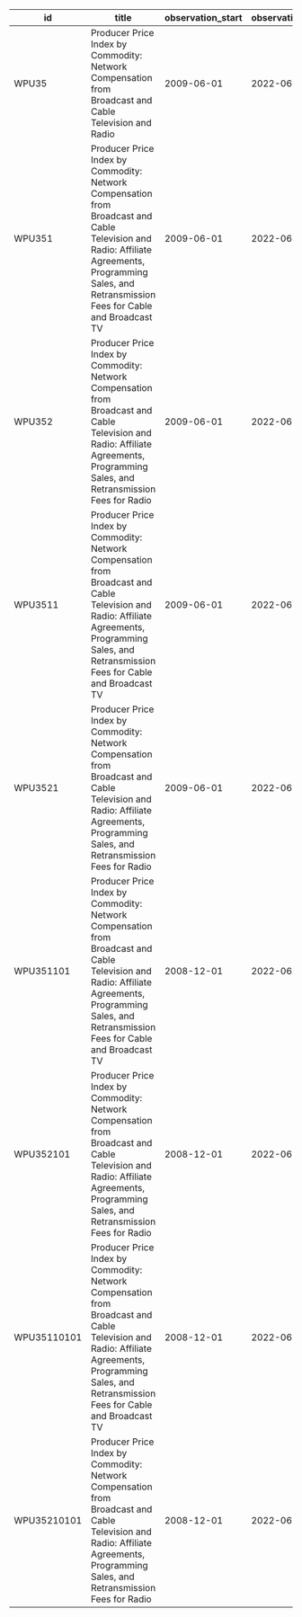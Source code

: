 | id          | title                                                                                                                                                                                              | observation_start   | observation_end   |
|-------------|----------------------------------------------------------------------------------------------------------------------------------------------------------------------------------------------------|---------------------|-------------------|
| WPU35       | Producer Price Index by Commodity: Network Compensation from Broadcast and Cable Television and Radio                                                                                              | 2009-06-01          | 2022-06-01        |
| WPU351      | Producer Price Index by Commodity: Network Compensation from Broadcast and Cable Television and Radio: Affiliate Agreements, Programming Sales, and Retransmission Fees for Cable and Broadcast TV | 2009-06-01          | 2022-06-01        |
| WPU352      | Producer Price Index by Commodity: Network Compensation from Broadcast and Cable Television and Radio: Affiliate Agreements, Programming Sales, and Retransmission Fees for Radio                  | 2009-06-01          | 2022-06-01        |
| WPU3511     | Producer Price Index by Commodity: Network Compensation from Broadcast and Cable Television and Radio: Affiliate Agreements, Programming Sales, and Retransmission Fees for Cable and Broadcast TV | 2009-06-01          | 2022-06-01        |
| WPU3521     | Producer Price Index by Commodity: Network Compensation from Broadcast and Cable Television and Radio: Affiliate Agreements, Programming Sales, and Retransmission Fees for Radio                  | 2009-06-01          | 2022-06-01        |
| WPU351101   | Producer Price Index by Commodity: Network Compensation from Broadcast and Cable Television and Radio: Affiliate Agreements, Programming Sales, and Retransmission Fees for Cable and Broadcast TV | 2008-12-01          | 2022-06-01        |
| WPU352101   | Producer Price Index by Commodity: Network Compensation from Broadcast and Cable Television and Radio: Affiliate Agreements, Programming Sales, and Retransmission Fees for Radio                  | 2008-12-01          | 2022-06-01        |
| WPU35110101 | Producer Price Index by Commodity: Network Compensation from Broadcast and Cable Television and Radio: Affiliate Agreements, Programming Sales, and Retransmission Fees for Cable and Broadcast TV | 2008-12-01          | 2022-06-01        |
| WPU35210101 | Producer Price Index by Commodity: Network Compensation from Broadcast and Cable Television and Radio: Affiliate Agreements, Programming Sales, and Retransmission Fees for Radio                  | 2008-12-01          | 2022-06-01        |